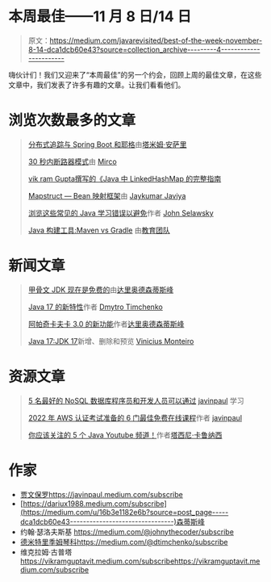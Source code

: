 # 本周最佳——11 月 8 日/14 日

> 原文：<https://medium.com/javarevisited/best-of-the-week-november-8-14-dca1dcb60e43?source=collection_archive---------4----------------------->

嗨伙计们！我们又迎来了“本周最佳”的另一个约会，回顾上周的最佳文章，在这些文章中，我们发表了许多有趣的文章。让我们看看他们。

# 浏览次数最多的文章

> [分布式追踪与 Spring Boot 和耶格](/javarevisited/distributed-tracing-with-spring-boot-and-jaeger-619bcc13b0c4)由[塔米姆·安萨里](https://medium.com/u/5365dede21aa?source=post_page-----dca1dcb60e43--------------------------------)
> 
> [30 秒内断路器模式](/javarevisited/circuit-breaker-pattern-in-30-seconds-79166ddedaed)由 [Mirco](https://medium.com/u/3e99f03b82e?source=post_page-----dca1dcb60e43--------------------------------)
> 
> [vik ram Gupta](/javarevisited/complete-guide-on-linkedhashmap-in-java-93192a7e2e92)[撰写的《Java 中 LinkedHashMap 的完整指南](https://medium.com/u/7a980d8abe25?source=post_page-----dca1dcb60e43--------------------------------)
> 
> [Mapstruct — Bean 映射框架](/javarevisited/mapstruct-bean-mapping-framework-7955ac60a746)由 [Jaykumar Javiya](https://medium.com/u/2f6e561911ca?source=post_page-----dca1dcb60e43--------------------------------)
> 
> [浏览这些常见的 Java 学习错误以避免](/javarevisited/look-through-these-common-java-learning-mistakes-to-avoid-43ac7a05a19f)作者 [John Selawsky](https://medium.com/u/390a59d672a2?source=post_page-----dca1dcb60e43--------------------------------)
> 
> [Java 构建工具:Maven vs Gradle](/javarevisited/java-build-tools-maven-vs-gradle-78851c5fb93a) 由[教育团队](https://medium.com/u/163aa84775f6?source=post_page-----dca1dcb60e43--------------------------------)

# 新闻文章

> [甲骨文 JDK 现在是免费的](/javarevisited/oracle-jdk-now-is-free-1ff0802fa5fb)由[达里奥德森蒂斯峰](https://medium.com/u/16b3e1182e6b?source=post_page-----dca1dcb60e43--------------------------------)
> 
> [Java 17 的新特性](/javarevisited/whats-new-in-java-17-e94b033ef211)作者 [Dmytro Timchenko](https://medium.com/u/b2ed152fefdb?source=post_page-----dca1dcb60e43--------------------------------)
> 
> [阿帕奇卡夫卡 3.0 的新功能](/javarevisited/apache-kafka-3-0-is-out-5f95f3c02f7e)作者[达里奥德森蒂斯峰](https://medium.com/u/16b3e1182e6b?source=post_page-----dca1dcb60e43--------------------------------)
> 
> [Java 17:JDK 17](/javarevisited/java-17-whats-new-removed-and-preview-in-jdk-17-62db367e62ee)新增、删除和预览 [Vinicius Monteiro](https://medium.com/u/f4d81e5b1cb1?source=post_page-----dca1dcb60e43--------------------------------)

# 资源文章

> [5 名最好的 NoSQL 数据库程序员和开发人员可以通过](/javarevisited/5-best-nosql-database-programmers-and-developers-can-learn-42a0bdfa9a12) [javinpaul](https://medium.com/u/bb36d8439904?source=post_page-----dca1dcb60e43--------------------------------) 学习
> 
> [2022 年 AWS 认证考试准备的 6 门最佳免费在线课程](/javarevisited/5-best-free-online-courses-for-aws-certification-exams-preparation-51af06c258e9)作者 [javinpaul](https://medium.com/u/bb36d8439904?source=post_page-----dca1dcb60e43--------------------------------)
> 
> [你应该关注的 5 个 Java Youtube 频道！](/javarevisited/5-java-youtube-channels-you-should-follow-68251eb0875a)作者[塔西尼·卡鲁纳西](https://medium.com/u/3a4ec59045cc?source=post_page-----dca1dcb60e43--------------------------------)

# 作家

*   [贾文保罗](https://medium.com/u/bb36d8439904?source=post_page-----dca1dcb60e43--------------------------------)https://javinpaul.medium.com/subscribe
*   [https://dariux1988.medium.com/subscribe](https://medium.com/u/16b3e1182e6b?source=post_page-----dca1dcb60e43--------------------------------)森蒂斯峰
*   约翰·瑟洛夫斯基 https://medium.com/@johnythecoder/subscribe
*   [德米特里季姆琴科](https://medium.com/u/b2ed152fefdb?source=post_page-----dca1dcb60e43--------------------------------)https://medium.com/@dtimchenko/subscribe
*   维克拉姆·古普塔 https://vikramguptavit.medium.com/subscribe<https://vikramguptavit.medium.com/subscribe>